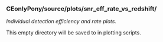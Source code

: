 ### CEonlyPony/source/plots/snr_eff_rate_vs_redshift/
*Individual detection efficiency and rate plots.*

This empty directory will be saved to in plotting scripts.


